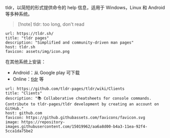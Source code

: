 tldr，以简短的形式提供命令的 help 信息，适用于 Windows，Linux 和 Android 等多种系统。

> [!note] tldr: too long, don't read

```cardlink
url: https://tldr.sh/
title: "tldr pages"
description: "Simplified and community-driven man pages"
host: tldr.sh
favicon: assets/img/icon.png
```

在其他系统上安装：
- Android：从 Google play 可下载
- Online：[tldr](https://tldr.inbrowser.app/) 等

```cardlink
url: https://github.com/tldr-pages/tldr/wiki/Clients
title: "Clients"
description: "📚 Collaborative cheatsheets for console commands. Contribute to tldr-pages/tldr development by creating an account on GitHub."
host: github.com
favicon: https://github.githubassets.com/favicons/favicon.svg
image: https://repository-images.githubusercontent.com/15019962/aa6a8d00-b4a3-11ea-92f4-5cca1da75be2
```
